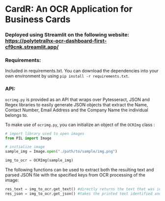 # CardR: An OCR Application for Business Cards
### Deployed using Streamlit on the following website: https://polytetralhx-ocr-dashboard-first-cf9cnk.streamlit.app/

### Requirements: 

Included in requirements.txt. You can download the dependencies into your own environment by using `pip install -r requirements.txt`.

### API: 

`ocrimg.py` is provided as an API that wraps over Pytesseract, JSON and Regex libraries to easily generate JSON objects that extract the Name, Contact Number, Email Address and the Company Name the individual belongs to.

To make use of `ocrimg.py`, you can initialize an object of the `OCRImg` class :

```python
# import library used to open images
from PIL import Image

# initialize image
sample_img = Image.open("./path/to/sample/img.png")

img_to_ocr = OCRImg(sample_img)
```

The following functions can be used to extract both the resulting text and parsed JSON file with the specified keys from OCR processing of the image:

```python
res_text = img_to_ocr.get_text() #directly returns the text that was identified by the OCR engine
res_json = img_to_ocr.get_json() #takes the printed text identified and performs regex to obtain the name, contact, email and company in the scanned image
```
